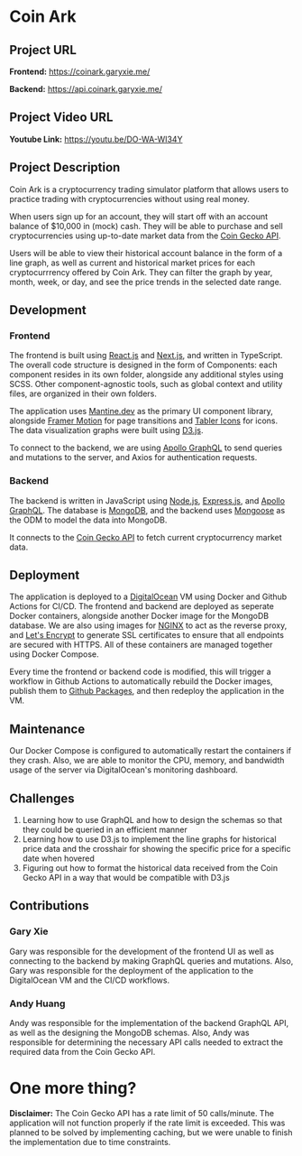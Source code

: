 # Coin Ark

## Project URL

**Frontend:** https://coinark.garyxie.me/

**Backend:** https://api.coinark.garyxie.me/

## Project Video URL

**Youtube Link:** https://youtu.be/DO-WA-WI34Y

## Project Description

Coin Ark is a cryptocurrency trading simulator platform that allows users to practice trading with cryptocurrencies without using real money.

When users sign up for an account, they will start off with an account balance of $10,000 in (mock) cash. They will be able to purchase and sell cryptocurrencies using up-to-date market data from the [Coin Gecko API](https://www.coingecko.com/en/api).

Users will be able to view their historical account balance in the form of a line graph, as well as current and historical market prices for each cryptocurrrency offered by Coin Ark. They can filter the graph by year, month, week, or day, and see the price trends in the selected date range.

## Development

### Frontend

The frontend is built using [React.js](https://reactjs.org/) and [Next.js](https://nextjs.org/), and written in TypeScript. The overall code structure is designed in the form of Components: each component resides in its own folder, alongside any additional styles using SCSS. Other component-agnostic tools, such as global context and utility files, are organized in their own folders.

The application uses [Mantine.dev](https://mantine.dev/) as the primary UI component library, alongside [Framer Motion](https://www.framer.com/motion/) for page transitions and [Tabler Icons](https://tablericons.com/) for icons. The data visualization graphs were built using [D3.js](https://d3js.org/).

To connect to the backend, we are using [Apollo GraphQL](https://www.apollographql.com/) to send queries and mutations to the server, and Axios for authentication requests.

### Backend

The backend is written in JavaScript using [Node.js](https://nodejs.org/en/), [Express.js](https://expressjs.com/), and [Apollo GraphQL](https://www.apollographql.com/). The database is [MongoDB](https://www.mongodb.com/), and the backend uses [Mongoose](https://mongoosejs.com/) as the ODM to model the data into MongoDB.

It connects to the [Coin Gecko API](https://www.coingecko.com/en/api) to fetch current cryptocurrency market data.

## Deployment

The application is deployed to a [DigitalOcean](https://www.digitalocean.com/) VM using Docker and Github Actions for CI/CD. The frontend and backend are deployed as seperate Docker containers, alongside another Docker image for the MongoDB database. We are also using images for [NGINX](https://www.nginx.com/) to act as the reverse proxy, and [Let's Encrypt](https://letsencrypt.org/) to generate SSL certificates to ensure that all endpoints are secured with HTTPS. All of these containers are managed together using Docker Compose.

Every time the frontend or backend code is modified, this will trigger a workflow in Github Actions to automatically rebuild the Docker images, publish them to [Github Packages](https://github.com/features/packages), and then redeploy the application in the VM.

## Maintenance

Our Docker Compose is configured to automatically restart the containers if they crash. Also, we are able to monitor the CPU, memory, and bandwidth usage of the server via DigitalOcean's monitoring dashboard.

## Challenges

1. Learning how to use GraphQL and how to design the schemas so that they could be queried in an efficient manner
2. Learning how to use D3.js to implement the line graphs for historical price data and the crosshair for showing the specific price for a specific date when hovered
3. Figuring out how to format the historical data received from the Coin Gecko API in a way that would be compatible with D3.js

## Contributions

### Gary Xie

Gary was responsible for the development of the frontend UI as well as connecting to the backend by making GraphQL queries and mutations. Also, Gary was responsible for the deployment of the application to the DigitalOcean VM and the CI/CD workflows.

### Andy Huang

Andy was responsible for the implementation of the backend GraphQL API, as well as the designing the MongoDB schemas. Also, Andy was responsible for determining the necessary API calls needed to extract the required data from the Coin Gecko API.

# One more thing?

**Disclaimer:** The Coin Gecko API has a rate limit of 50 calls/minute. The application will not function properly if the rate limit is exceeded. This was planned to be solved by implementing caching, but we were unable to finish the implementation due to time constraints.
